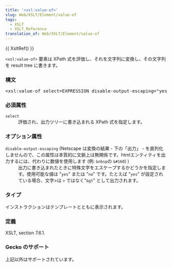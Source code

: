 ```yaml
---
title: '<xsl:value-of>'
slug: Web/XSLT/Element/value-of
tags:
  - XSLT
  - XSLT_Reference
translation_of: Web/XSLT/Element/value-of
---
```

<p>{{ XsltRef() }}</p>

<p><code>&lt;xsl:value-of&gt;</code> 要素は XPath 式を評価し、それを文字列に変換し、その文字列を result tree に書きます。</p>

<h3 id=".E6.A7.8B.E6.96.87" name=".E6.A7.8B.E6.96.87">構文</h3>

<pre>&lt;xsl:value-of select=EXPRESSION disable-output-escaping="yes" | "no"  /&gt;</pre>

<h3 id=".E5.BF.85.E9.A0.88.E5.B1.9E.E6.80.A7" name=".E5.BF.85.E9.A0.88.E5.B1.9E.E6.80.A7">必須属性</h3>

<dl>
 <dt><code>select</code></dt>
 <dd>評価され、出力ツリーに書き込まれる XPath 式を指定します。</dd>
</dl>

<h3 id=".E3.82.AA.E3.83.97.E3.82.B7.E3.83.A7.E3.83.B3.E5.B1.9E.E6.80.A7" name=".E3.82.AA.E3.83.97.E3.82.B7.E3.83.A7.E3.83.B3.E5.B1.9E.E6.80.A7">オプション属性</h3>

<dl>
 <dt><code>disable-output-escaping</code> (Netscape は変換の結果 - 下の「出力」 - を直列化しませんので、この属性は本質的に文脈上は無関係です。htmlエンティティを出力するには、代わりに数値を使用します (例: <code>&amp;nbsp</code>の <code>&amp;#160</code>) )</dt>
 <dd>出力に書き込まれたときに特殊文字をエスケープするかどうかを指定します。使用可能な値は "<code>yes</code>" または "<code>no</code>" です。たとえば "<code>yes</code>" が設定されている場合、文字&gt;は <code>&gt;</code> ではなく"<code>&amp;gt</code>" として出力されます。</dd>
</dl>

<h3 id="Type" name="Type">タイプ</h3>

<p>インストラクションはテンプレートとともに表示されます。</p>

<h3 id=".E5.AE.9A.E7.BE.A9" name=".E5.AE.9A.E7.BE.A9">定義</h3>

<p>XSLT, section 7.6.1.</p>

<h3 id="Gecko_support" name="Gecko_support">Gecko のサポート</h3>

<p>上記以外はサポートされています。</p>
